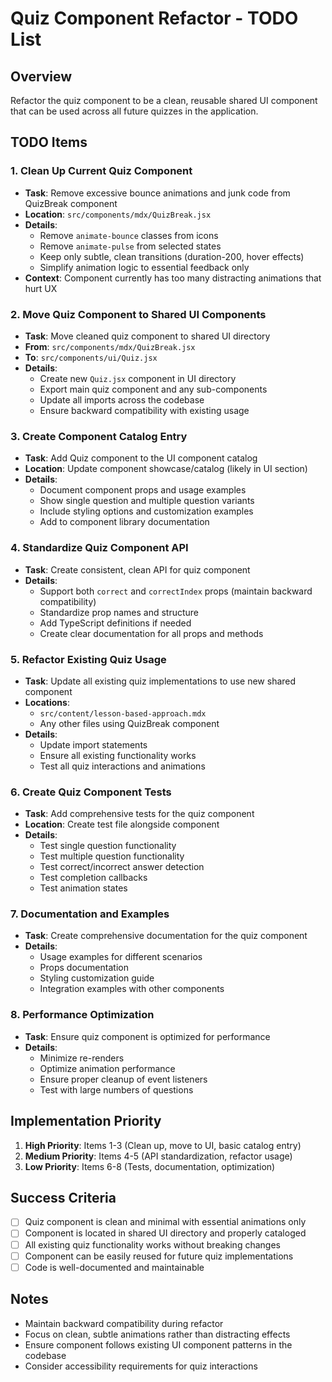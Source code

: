 # Quiz Component Refactor - TODO List

## Overview
Refactor the quiz component to be a clean, reusable shared UI component that can be used across all future quizzes in the application.

## TODO Items

### 1. Clean Up Current Quiz Component
- **Task**: Remove excessive bounce animations and junk code from QuizBreak component
- **Location**: `src/components/mdx/QuizBreak.jsx`
- **Details**: 
  - Remove `animate-bounce` classes from icons
  - Remove `animate-pulse` from selected states
  - Keep only subtle, clean transitions (duration-200, hover effects)
  - Simplify animation logic to essential feedback only
- **Context**: Component currently has too many distracting animations that hurt UX

### 2. Move Quiz Component to Shared UI Components
- **Task**: Move cleaned quiz component to shared UI directory
- **From**: `src/components/mdx/QuizBreak.jsx`
- **To**: `src/components/ui/Quiz.jsx`
- **Details**:
  - Create new `Quiz.jsx` component in UI directory
  - Export main quiz component and any sub-components
  - Update all imports across the codebase
  - Ensure backward compatibility with existing usage

### 3. Create Component Catalog Entry
- **Task**: Add Quiz component to the UI component catalog
- **Location**: Update component showcase/catalog (likely in UI section)
- **Details**:
  - Document component props and usage examples
  - Show single question and multiple question variants
  - Include styling options and customization examples
  - Add to component library documentation

### 4. Standardize Quiz Component API
- **Task**: Create consistent, clean API for quiz component
- **Details**:
  - Support both `correct` and `correctIndex` props (maintain backward compatibility)
  - Standardize prop names and structure
  - Add TypeScript definitions if needed
  - Create clear documentation for all props and methods

### 5. Refactor Existing Quiz Usage
- **Task**: Update all existing quiz implementations to use new shared component
- **Locations**: 
  - `src/content/lesson-based-approach.mdx`
  - Any other files using QuizBreak component
- **Details**:
  - Update import statements
  - Ensure all existing functionality works
  - Test all quiz interactions and animations

### 6. Create Quiz Component Tests
- **Task**: Add comprehensive tests for the quiz component
- **Location**: Create test file alongside component
- **Details**:
  - Test single question functionality
  - Test multiple question functionality
  - Test correct/incorrect answer detection
  - Test completion callbacks
  - Test animation states

### 7. Documentation and Examples
- **Task**: Create comprehensive documentation for the quiz component
- **Details**:
  - Usage examples for different scenarios
  - Props documentation
  - Styling customization guide
  - Integration examples with other components

### 8. Performance Optimization
- **Task**: Ensure quiz component is optimized for performance
- **Details**:
  - Minimize re-renders
  - Optimize animation performance
  - Ensure proper cleanup of event listeners
  - Test with large numbers of questions

## Implementation Priority
1. **High Priority**: Items 1-3 (Clean up, move to UI, basic catalog entry)
2. **Medium Priority**: Items 4-5 (API standardization, refactor usage)
3. **Low Priority**: Items 6-8 (Tests, documentation, optimization)

## Success Criteria
- [ ] Quiz component is clean and minimal with essential animations only
- [ ] Component is located in shared UI directory and properly cataloged
- [ ] All existing quiz functionality works without breaking changes
- [ ] Component can be easily reused for future quiz implementations
- [ ] Code is well-documented and maintainable

## Notes
- Maintain backward compatibility during refactor
- Focus on clean, subtle animations rather than distracting effects
- Ensure component follows existing UI component patterns in the codebase
- Consider accessibility requirements for quiz interactions 